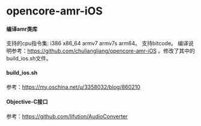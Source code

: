 # opencore-amr-iOS

#### 编译amr类库
支持的cpu指令集: i386 x86_64 armv7 armv7s arm64。
支持bitcode。
编译说明参考：https://github.com/chuliangliang/opencore-amr-iOS 。修改了其中的build_ios.sh文件。

#### build_ios.sh
参考：https://my.oschina.net/u/3358032/blog/860210

#### Objective-C接口
参考：https://github.com/lifution/AudioConverter

